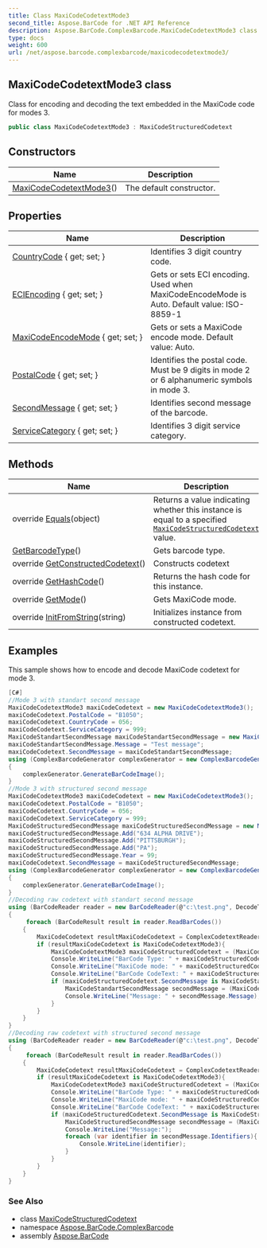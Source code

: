 ```yaml
---
title: Class MaxiCodeCodetextMode3
second_title: Aspose.BarCode for .NET API Reference
description: Aspose.BarCode.ComplexBarcode.MaxiCodeCodetextMode3 class. Class for encoding and decoding the text embedded in the MaxiCode code for modes 3
type: docs
weight: 600
url: /net/aspose.barcode.complexbarcode/maxicodecodetextmode3/
---
```

## MaxiCodeCodetextMode3 class

Class for encoding and decoding the text embedded in the MaxiCode code for modes 3.

```csharp
public class MaxiCodeCodetextMode3 : MaxiCodeStructuredCodetext
```

## Constructors

| Name | Description |
| --- | --- |
| [MaxiCodeCodetextMode3](maxicodecodetextmode3/)() | The default constructor. |

## Properties

| Name | Description |
| --- | --- |
| [CountryCode](../../aspose.barcode.complexbarcode/maxicodestructuredcodetext/countrycode/) { get; set; } | Identifies 3 digit country code. |
| [ECIEncoding](../../aspose.barcode.complexbarcode/maxicodecodetext/eciencoding/) { get; set; } | Gets or sets ECI encoding. Used when MaxiCodeEncodeMode is Auto. Default value: ISO-8859-1 |
| [MaxiCodeEncodeMode](../../aspose.barcode.complexbarcode/maxicodecodetext/maxicodeencodemode/) { get; set; } | Gets or sets a MaxiCode encode mode. Default value: Auto. |
| [PostalCode](../../aspose.barcode.complexbarcode/maxicodestructuredcodetext/postalcode/) { get; set; } | Identifies the postal code. Must be 9 digits in mode 2 or 6 alphanumeric symbols in mode 3. |
| [SecondMessage](../../aspose.barcode.complexbarcode/maxicodestructuredcodetext/secondmessage/) { get; set; } | Identifies second message of the barcode. |
| [ServiceCategory](../../aspose.barcode.complexbarcode/maxicodestructuredcodetext/servicecategory/) { get; set; } | Identifies 3 digit service category. |

## Methods

| Name | Description |
| --- | --- |
| override [Equals](../../aspose.barcode.complexbarcode/maxicodestructuredcodetext/equals/)(object) | Returns a value indicating whether this instance is equal to a specified [`MaxiCodeStructuredCodetext`](../maxicodestructuredcodetext/) value. |
| [GetBarcodeType](../../aspose.barcode.complexbarcode/maxicodecodetext/getbarcodetype/)() | Gets barcode type. |
| override [GetConstructedCodetext](../../aspose.barcode.complexbarcode/maxicodestructuredcodetext/getconstructedcodetext/)() | Constructs codetext |
| override [GetHashCode](../../aspose.barcode.complexbarcode/maxicodestructuredcodetext/gethashcode/)() | Returns the hash code for this instance. |
| override [GetMode](../../aspose.barcode.complexbarcode/maxicodecodetextmode3/getmode/)() | Gets MaxiCode mode. |
| override [InitFromString](../../aspose.barcode.complexbarcode/maxicodestructuredcodetext/initfromstring/)(string) | Initializes instance from constructed codetext. |

## Examples

This sample shows how to encode and decode MaxiCode codetext for mode 3.

```csharp
[C#]
//Mode 3 with standart second message
MaxiCodeCodetextMode3 maxiCodeCodetext = new MaxiCodeCodetextMode3();
maxiCodeCodetext.PostalCode = "B1050";
maxiCodeCodetext.CountryCode = 056;
maxiCodeCodetext.ServiceCategory = 999;
MaxiCodeStandartSecondMessage maxiCodeStandartSecondMessage = new MaxiCodeStandartSecondMessage();
maxiCodeStandartSecondMessage.Message = "Test message";
maxiCodeCodetext.SecondMessage = maxiCodeStandartSecondMessage;
using (ComplexBarcodeGenerator complexGenerator = new ComplexBarcodeGenerator(maxiCodeCodetext))
{
    complexGenerator.GenerateBarCodeImage();
}
//Mode 3 with structured second message
MaxiCodeCodetextMode3 maxiCodeCodetext = new MaxiCodeCodetextMode3();
maxiCodeCodetext.PostalCode = "B1050";
maxiCodeCodetext.CountryCode = 056;
maxiCodeCodetext.ServiceCategory = 999;
MaxiCodeStructuredSecondMessage maxiCodeStructuredSecondMessage = new MaxiCodeStructuredSecondMessage();
maxiCodeStructuredSecondMessage.Add("634 ALPHA DRIVE");
maxiCodeStructuredSecondMessage.Add("PITTSBURGH");
maxiCodeStructuredSecondMessage.Add("PA");
maxiCodeStructuredSecondMessage.Year = 99;
maxiCodeCodetext.SecondMessage = maxiCodeStructuredSecondMessage;
using (ComplexBarcodeGenerator complexGenerator = new ComplexBarcodeGenerator(maxiCodeCodetext))
{
    complexGenerator.GenerateBarCodeImage();
}
//Decoding raw codetext with standart second message
using (BarCodeReader reader = new BarCodeReader(@"c:\test.png", DecodeType.MaxiCode))
{
     foreach (BarCodeResult result in reader.ReadBarCodes())
    {
        MaxiCodeCodetext resultMaxiCodeCodetext = ComplexCodetextReader.TryDecodeMaxiCode(result.Extended.MaxiCode.MaxiCodeMode, result.CodeText);
        if (resultMaxiCodeCodetext is MaxiCodeCodetextMode3){
            MaxiCodeCodetextMode3 maxiCodeStructuredCodetext = (MaxiCodeCodetextMode3)resultMaxiCodeCodetext;
            Console.WriteLine("BarCode Type: " + maxiCodeStructuredCodetext.PostalCode);
            Console.WriteLine("MaxiCode mode: " + maxiCodeStructuredCodetext.CountryCode);
            Console.WriteLine("BarCode CodeText: " + maxiCodeStructuredCodetext.ServiceCategory);
            if (maxiCodeStructuredCodetext.SecondMessage is MaxiCodeStandartSecondMessage){
                MaxiCodeStandartSecondMessage secondMessage = (MaxiCodeStandartSecondMessage)maxiCodeStructuredCodetext.SecondMessage;
                Console.WriteLine("Message: " + secondMessage.Message);
            }
        }
    }
}
//Decoding raw codetext with structured second message
using (BarCodeReader reader = new BarCodeReader(@"c:\test.png", DecodeType.MaxiCode))
{
     foreach (BarCodeResult result in reader.ReadBarCodes())
    {
        MaxiCodeCodetext resultMaxiCodeCodetext = ComplexCodetextReader.TryDecodeMaxiCode(result.Extended.MaxiCode.MaxiCodeMode, result.CodeText);
        if (resultMaxiCodeCodetext is MaxiCodeCodetextMode3){
            MaxiCodeCodetextMode3 maxiCodeStructuredCodetext = (MaxiCodeCodetextMode3)resultMaxiCodeCodetext;
            Console.WriteLine("BarCode Type: " + maxiCodeStructuredCodetext.PostalCode);
            Console.WriteLine("MaxiCode mode: " + maxiCodeStructuredCodetext.CountryCode);
            Console.WriteLine("BarCode CodeText: " + maxiCodeStructuredCodetext.ServiceCategory);
            if (maxiCodeStructuredCodetext.SecondMessage is MaxiCodeStructuredSecondMessage){
                MaxiCodeStructuredSecondMessage secondMessage = (MaxiCodeStructuredSecondMessage)maxiCodeStructuredCodetext.SecondMessage;
                Console.WriteLine("Message:");
                foreach (var identifier in secondMessage.Identifiers){
                    Console.WriteLine(identifier);
                }
            }
        }
    }
}
```

### See Also

* class [MaxiCodeStructuredCodetext](../maxicodestructuredcodetext/)
* namespace [Aspose.BarCode.ComplexBarcode](../../aspose.barcode.complexbarcode/)
* assembly [Aspose.BarCode](../../)


